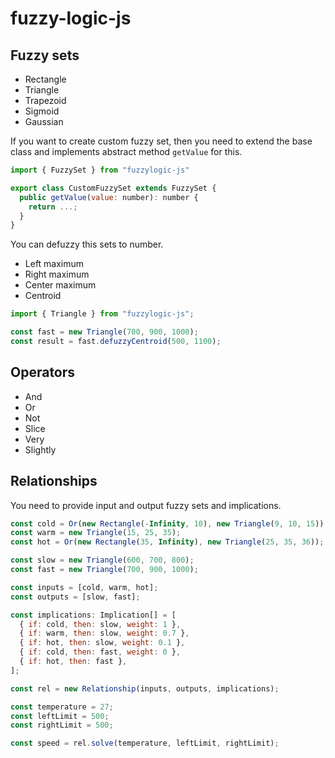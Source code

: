 # fuzzy-logic-js

## Fuzzy sets

- Rectangle
- Triangle
- Trapezoid
- Sigmoid
- Gaussian

If you want to create custom fuzzy set, then you need to extend the base class and implements abstract method `getValue` for this.

```js
import { FuzzySet } from "fuzzylogic-js"

export class CustomFuzzySet extends FuzzySet {
  public getValue(value: number): number {
    return ...;
  }
}
```

You can defuzzy this sets to number.

- Left maximum
- Right maximum
- Center maximum
- Centroid

```js
import { Triangle } from "fuzzylogic-js";

const fast = new Triangle(700, 900, 1000);
const result = fast.defuzzyCentroid(500, 1100);
```

## Operators

- And
- Or
- Not
- Slice
- Very
- Slightly

## Relationships

You need to provide input and output fuzzy sets and implications.

```js
const cold = Or(new Rectangle(-Infinity, 10), new Triangle(9, 10, 15));
const warm = new Triangle(15, 25, 35);
const hot = Or(new Rectangle(35, Infinity), new Triangle(25, 35, 36));

const slow = new Triangle(600, 700, 800);
const fast = new Triangle(700, 900, 1000);

const inputs = [cold, warm, hot];
const outputs = [slow, fast];

const implications: Implication[] = [
  { if: cold, then: slow, weight: 1 },
  { if: warm, then: slow, weight: 0.7 },
  { if: hot, then: slow, weight: 0.1 },
  { if: cold, then: fast, weight: 0 },
  { if: hot, then: fast },
];

const rel = new Relationship(inputs, outputs, implications);

const temperature = 27;
const leftLimit = 500;
const rightLimit = 500;

const speed = rel.solve(temperature, leftLimit, rightLimit);
```
